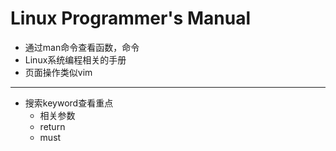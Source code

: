 # Linux Programmer's Manual

- 通过man命令查看函数，命令
- Linux系统编程相关的手册 
- 页面操作类似vim
***
- 搜索keyword查看重点
  - 相关参数
  -  return
  - must 

